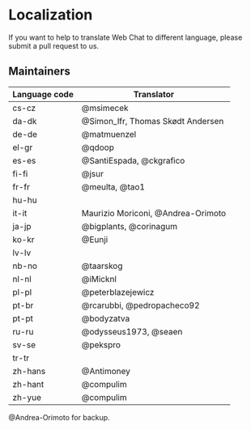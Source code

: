 # Localization

If you want to help to translate Web Chat to different language, please submit a pull request to us.

## Maintainers

| Language code  | Translator            |
| -------------- | --------------------- |
| cs-cz          | @msimecek             |
| da-dk          | @Simon_lfr, Thomas Skødt Andersen |
| de-de          | @matmuenzel           |
| el-gr          | @qdoop                |
| es-es          | @SantiEspada, @ckgrafico          |
| fi-fi          | @jsur                 |
| fr-fr          | @meulta, @tao1        |
| hu-hu          |                       |
| it-it          | Maurizio Moriconi, @Andrea-Orimoto|
| ja-jp          | @bigplants, @corinagum|
| ko-kr          | @Eunji                |
| lv-lv          |                       |
| nb-no          | @taarskog             |
| nl-nl          | @iMicknl              |
| pl-pl          | @peterblazejewicz     |
| pt-br          | @rcarubbi, @pedropacheco92|
| pt-pt          | @bodyzatva            |
| ru-ru          | @odysseus1973, @seaen |
| sv-se          | @pekspro              |
| tr-tr          |                       |
| zh-hans        | @Antimoney            |
| zh-hant        | @compulim             |
| zh-yue         | @compulim             |

@Andrea-Orimoto for backup.

